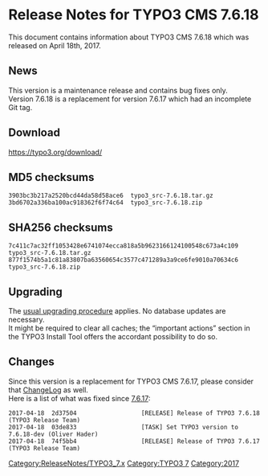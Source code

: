 Release Notes for TYPO3 CMS 7.6.18
==================================

This document contains information about TYPO3 CMS 7.6.18 which was
released on April 18th, 2017.

News
----

This version is a maintenance release and contains bug fixes only.\
Version 7.6.18 is a replacement for version 7.6.17 which had an
incomplete Git tag.

Download
--------

<https://typo3.org/download/>

MD5 checksums
-------------

    3903bc3b217a2520bcd44da58d58ace6  typo3_src-7.6.18.tar.gz
    3bd6702a336ba100ac918362f6f74c64  typo3_src-7.6.18.zip

SHA256 checksums
----------------

    7c411c7ac32ff1053428e6741074ecca818a5b9623166124100548c673a4c109  typo3_src-7.6.18.tar.gz
    877f1574b5a1c81a83807ba63560654c3577c471289a3a9ce6fe9010a70634c6  typo3_src-7.6.18.zip

Upgrading
---------

The [usual upgrading
procedure](https://docs.typo3.org/typo3cms/InstallationGuide/) applies.
No database updates are necessary.\
It might be required to clear all caches; the “important actions”
section in the TYPO3 Install Tool offers the accordant possibility to do
so.

Changes
-------

Since this version is a replacement for TYPO3 CMS 7.6.17, please
consider that [ChangeLog](TYPO3_CMS_7.6.17 "wikilink") as well.\
Here is a list of what was fixed since
[7.6.17](TYPO3_CMS_7.6.17 "wikilink"):

    2017-04-18  2d37504                  [RELEASE] Release of TYPO3 7.6.18 (TYPO3 Release Team)
    2017-04-18  03de833                  [TASK] Set TYPO3 version to 7.6.18-dev (Oliver Hader)
    2017-04-18  74f5bb4                  [RELEASE] Release of TYPO3 7.6.17 (TYPO3 Release Team)

<Category:ReleaseNotes/TYPO3_7.x> [Category:TYPO3
7](Category:TYPO3_7 "wikilink") <Category:2017>

